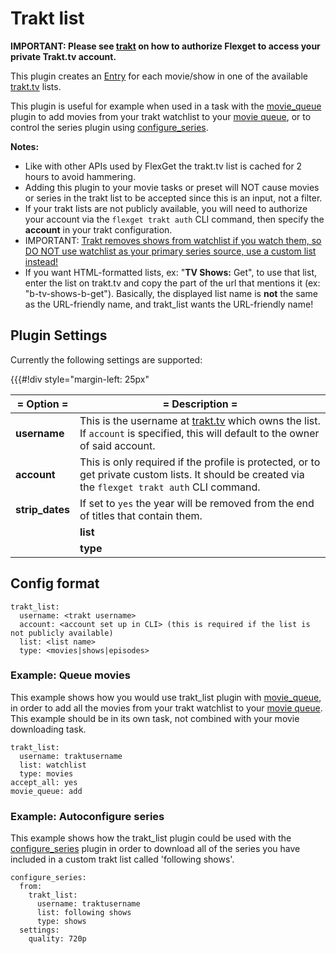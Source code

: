 # Trakt list

**IMPORTANT: Please see [trakt](/Plugins/trakt) on how to authorize Flexget to access your private Trakt.tv account.**

This plugin creates an [Entry](/Entry) for each movie/show in one of the available [trakt.tv](http://trakt.tv) lists.

This plugin is useful for example when used in a task with the [movie_queue](/Plugins/movie_queue) plugin to add movies from your trakt watchlist to your [movie queue](/Plugins/movie_queue), or to control the series plugin using [configure_series](/Plugins/configure_series).  

**Notes:** 

 * Like with other APIs used by FlexGet the trakt.tv list is cached for 2 hours to avoid hammering.
 * Adding this plugin to your movie tasks or preset will NOT cause movies or series in the trakt list to be accepted since this is an input, not a filter.
 * If your trakt lists are not publicly available, you will need to authorize your account via the `flexget trakt auth` CLI command, then specify the **account** in your trakt configuration. 
 * IMPORTANT: [Trakt removes shows from watchlist if you watch them, so DO NOT use watchlist as your primary series source, use a custom list instead!](http://support.trakt.tv/knowledgebase/articles/154739-why-do-things-get-removed-from-my-watchlist-after-)
 * If you want HTML-formatted lists, ex: "<b>TV Shows:</b> Get", to use that list, enter the list on trakt.tv and copy the part of the url that mentions it (ex: "b-tv-shows-b-get"). Basically, the displayed list name is **not** the same as the URL-friendly name, and trakt_list wants the URL-friendly name!

## Plugin Settings

Currently the following settings are supported:

{{{#!div style="margin-left: 25px"

| = Option = | = Description = |
| --- | --- |
| **username** | This is the username at [trakt.tv](http://trakt.tv) which owns the list. If `account` is specified, this will default to the owner of said account. |
| **account** | This is only required if the profile is protected, or to get private custom lists. It should be created via the `flexget trakt auth` CLI command. |
| **strip_dates** | If set to `yes` the year will be removed from the end of titles that contain them. |
||**list**||Name of a custom trakt list, or one of the built in ones: `watchlist`, `collection`, or `watched`
||**type**||Type of items to be listed, can be one of: `movies`, `shows`, or `episodes`

## Config format

```
trakt_list:
  username: <trakt username>
  account: <account set up in CLI> (this is required if the list is not publicly available)
  list: <list name>
  type: <movies|shows|episodes>
```

### Example: Queue movies

This example shows how you would use trakt_list plugin with [movie_queue](/Plugins/movie_queue), in order to add all the movies from your trakt watchlist to your [movie queue](/Plugins/movie_queue). This example should be in its own task, not combined with your movie downloading task.

```
trakt_list:
  username: traktusername
  list: watchlist
  type: movies
accept_all: yes
movie_queue: add
```

### Example: Autoconfigure series

This example shows how the trakt_list plugin could be used with the [configure_series](/Plugins/configure_series) plugin in order to download all of the series you have included in a custom trakt list called 'following shows'.

```
configure_series:
  from:
    trakt_list:
      username: traktusername
      list: following shows
      type: shows
  settings:
    quality: 720p
```